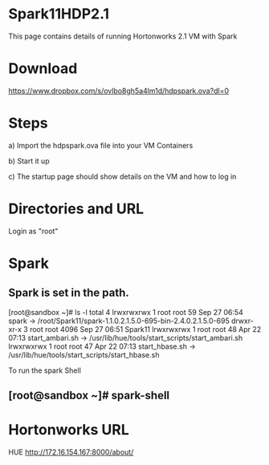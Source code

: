 Spark11HDP2.1
=============

This page contains details of running Hortonworks 2.1 VM with Spark

Download
===========

https://www.dropbox.com/s/ovlbo8gh5a4lm1d/hdpspark.ova?dl=0


Steps
=========
a) Import the hdpspark.ova file into your VM Containers

b) Start it up

c) The startup page should show details on the VM and how to log in


Directories and URL
================
Login as "root"

Spark
======
Spark is set in the path.
---------------------------------------------
[root@sandbox ~]# ls -l
total 4
lrwxrwxrwx 1 root root   59 Sep 27 06:54 spark -> /root/Spark11/spark-1.1.0.2.1.5.0-695-bin-2.4.0.2.1.5.0-695
drwxr-xr-x 3 root root 4096 Sep 27 06:51 Spark11
lrwxrwxrwx 1 root root   48 Apr 22 07:13 start_ambari.sh -> /usr/lib/hue/tools/start_scripts/start_ambari.sh
lrwxrwxrwx 1 root root   47 Apr 22 07:13 start_hbase.sh -> /usr/lib/hue/tools/start_scripts/start_hbase.sh

To run the spark Shell

[root@sandbox ~]# spark-shell
----------------------------------------------

Hortonworks URL
================
HUE
http://172.16.154.167:8000/about/





